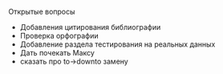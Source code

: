 Открытые вопросы
* Добавления цитирования библиографии
* Проверка орфографии
* Добавление раздела тестирования на реальных данных
* Дать почекать Максу
* сказать про to->downto замену